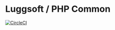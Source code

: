 # Luggsoft / PHP Common

[![CircleCI](https://circleci.com/gh/luggsoft/php-common.svg?style=shield&circle-token=5bb1260011c480072abf0a8ef9fa1b5ad5ad6af5)](https://circleci.com/gh/luggsoft/php-common)
